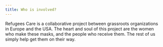 ```yaml
---
title: Who is involved?
---
```


Refugees Care is a collaborative project between grassroots organizations in
Europe and the USA. The heart and soul of this project are the women who make
these masks, and the people who receive them. The rest of us simply help get
them on their way.
